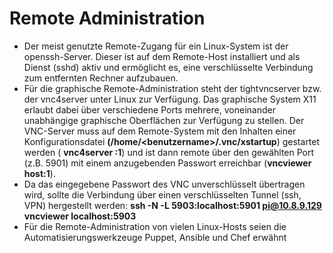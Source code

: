 # Remote Administration

* Der meist genutzte Remote-Zugang für ein Linux-System ist der openssh-Server. Dieser ist auf dem Remote-Host installiert und als Dienst \(sshd\) aktiv und ermöglicht es, eine verschlüsselte Verbindung zum entfernten Rechner aufzubauen.
* Für die graphische Remote-Administration steht der tightvncserver bzw. der vnc4server unter Linux zur Verfügung. Das graphische System X11 erlaubt dabei über verschiedene Ports mehrere, voneinander unabhängige graphische Oberflächen zur Verfügung zu stellen. Der VNC-Server muss auf dem Remote-System mit den Inhalten einer Konfigurationsdatei **\(/home/&lt;benutzername&gt;/.vnc/xstartup**\) gestartet werden \( **vnc4server :1**\) und ist dann remote über den gewählten Port \(z.B. 5901\) mit einem anzugebenden Passwort erreichbar \(**vncviewer host:1**\).
* Da das eingegebene Passwort des VNC unverschlüsselt übertragen wird, sollte die Verbindung über einen verschlüsselten Tunnel \(ssh, VPN\) hergestellt werden: **ssh -N -L 5903:localhost:5901 pi@10.8.9.129 vncviewer localhost:5903**
* Für die Remote-Administration von vielen Linux-Hosts seien die Automatisierungswerkzeuge Puppet, Ansible und Chef erwähnt

